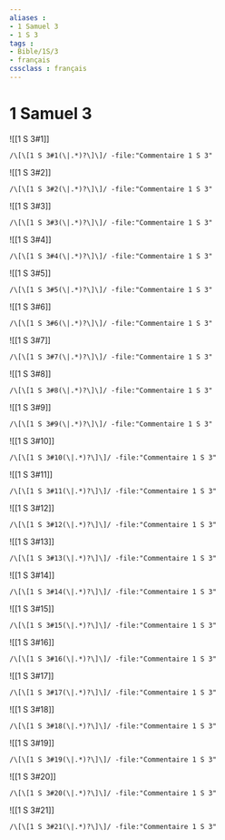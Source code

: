 ```yaml
---
aliases : 
- 1 Samuel 3
- 1 S 3
tags : 
- Bible/1S/3
- français
cssclass : français
---
```


# 1 Samuel 3

![[1 S 3#1]]

```query
/\[\[1 S 3#1(\|.*)?\]\]/ -file:"Commentaire 1 S 3"
```

![[1 S 3#2]]

```query
/\[\[1 S 3#2(\|.*)?\]\]/ -file:"Commentaire 1 S 3"
```

![[1 S 3#3]]

```query
/\[\[1 S 3#3(\|.*)?\]\]/ -file:"Commentaire 1 S 3"
```

![[1 S 3#4]]

```query
/\[\[1 S 3#4(\|.*)?\]\]/ -file:"Commentaire 1 S 3"
```

![[1 S 3#5]]

```query
/\[\[1 S 3#5(\|.*)?\]\]/ -file:"Commentaire 1 S 3"
```

![[1 S 3#6]]

```query
/\[\[1 S 3#6(\|.*)?\]\]/ -file:"Commentaire 1 S 3"
```

![[1 S 3#7]]

```query
/\[\[1 S 3#7(\|.*)?\]\]/ -file:"Commentaire 1 S 3"
```

![[1 S 3#8]]

```query
/\[\[1 S 3#8(\|.*)?\]\]/ -file:"Commentaire 1 S 3"
```

![[1 S 3#9]]

```query
/\[\[1 S 3#9(\|.*)?\]\]/ -file:"Commentaire 1 S 3"
```

![[1 S 3#10]]

```query
/\[\[1 S 3#10(\|.*)?\]\]/ -file:"Commentaire 1 S 3"
```

![[1 S 3#11]]

```query
/\[\[1 S 3#11(\|.*)?\]\]/ -file:"Commentaire 1 S 3"
```

![[1 S 3#12]]

```query
/\[\[1 S 3#12(\|.*)?\]\]/ -file:"Commentaire 1 S 3"
```

![[1 S 3#13]]

```query
/\[\[1 S 3#13(\|.*)?\]\]/ -file:"Commentaire 1 S 3"
```

![[1 S 3#14]]

```query
/\[\[1 S 3#14(\|.*)?\]\]/ -file:"Commentaire 1 S 3"
```

![[1 S 3#15]]

```query
/\[\[1 S 3#15(\|.*)?\]\]/ -file:"Commentaire 1 S 3"
```

![[1 S 3#16]]

```query
/\[\[1 S 3#16(\|.*)?\]\]/ -file:"Commentaire 1 S 3"
```

![[1 S 3#17]]

```query
/\[\[1 S 3#17(\|.*)?\]\]/ -file:"Commentaire 1 S 3"
```

![[1 S 3#18]]

```query
/\[\[1 S 3#18(\|.*)?\]\]/ -file:"Commentaire 1 S 3"
```

![[1 S 3#19]]

```query
/\[\[1 S 3#19(\|.*)?\]\]/ -file:"Commentaire 1 S 3"
```

![[1 S 3#20]]

```query
/\[\[1 S 3#20(\|.*)?\]\]/ -file:"Commentaire 1 S 3"
```

![[1 S 3#21]]

```query
/\[\[1 S 3#21(\|.*)?\]\]/ -file:"Commentaire 1 S 3"
```


